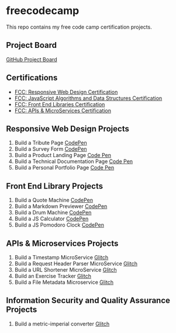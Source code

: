 # freecodecamp
This repo contains my free code camp certification projects. 

## Project Board

[GitHub Project Board](https://github.com/jpvajda/freecodecamp/projects/1)

## Certifications 

- [FCC: Responsive Web Design Certification](https://www.freecodecamp.org/certification/jpvajda/responsive-web-design)
- [FCC: JavaScript Algorithms and Data Structures Certification](https://www.freecodecamp.org/certification/jpvajda/javascript-algorithms-and-data-structures)
- [FCC: Front End Libraries Certification](https://www.freecodecamp.org/certification/jpvajda/front-end-libraries)
- [FCC: APIs & MicroServices Certification](https://www.freecodecamp.org/certification/jpvajda/apis-and-microservices)

## Responsive Web Design Projects 

1. Build a Tribute Page [CodePen](https://codepen.io/jpvajda/pen/eYYrOJe)
2. Build a Survey Form [CodePen](https://codepen.io/jpvajda/pen/BaaxybB)
3. Build a Product Landing Page [Code Pen](https://codepen.io/jpvajda/pen/GRRdwXv)
4. Build a Technical Documentation Page [Code Pen](https://codepen.io/jpvajda/pen/xxxjoVN)
5. Build a Personal Portfolio Page [Code Pen](https://codepen.io/jpvajda/pen/rNNKzxN)

## Front End Library Projects 

1. Build a Quote Machine [CodePen](https://codepen.io/jpvajda/pen/ExaxeYL)
2. Build a Markdown Previewer [CodePen](https://codepen.io/jpvajda/pen/wvBaWBx)
3. Build a Drum Machine [CodePen](https://codepen.io/jpvajda/pen/LYEpLvj)
4. Build a JS Calculator [CodePen](https://codepen.io/jpvajda/pen/yLyOoeW)
5. Build a JS Pomodoro Clock [CodePen](https://codepen.io/jpvajda/pen/zYxKpbG)


## APIs & Microservices Projects 

1. Build a Timestamp MicroService [Glitch](https://fcc-microservice-project-jv.glitch.me)
2. Build a Request Header Parser MicroService [Glitch](https://fcc-microservice-project2-jv.glitch.me)
3. Build a URL Shortener MicroService [Glitch](https://fcc-microservice-project3-jv.glitch.me)
4. Build an Exercise Tracker [Glitch](https://fcc-microservice-project4-jv.glitch.me)
5. Build a File Metadata Microservice [Glitch](https://fcc-microservice-project5-jv.glitch.me)

## Information Security and Quality Assurance Projects

1. Build a metric-imperial converter [Glitch](https://fcc-metric-imperial-converter-jv.glitch.me)
